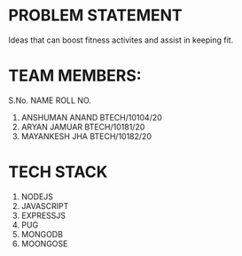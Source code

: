 # PROBLEM STATEMENT
 Ideas that can boost fitness activites and assist in keeping fit.

# TEAM MEMBERS:
S.No.    NAME             ROLL NO.
   1.    ANSHUMAN ANAND   BTECH/10104/20
   2.    ARYAN JAMUAR     BTECH/10181/20
   3.    MAYANKESH JHA    BTECH/10182/20

# TECH STACK
1. NODEJS
2. JAVASCRIPT
3. EXPRESSJS
4. PUG
5. MONGODB
6. MOONGOSE
